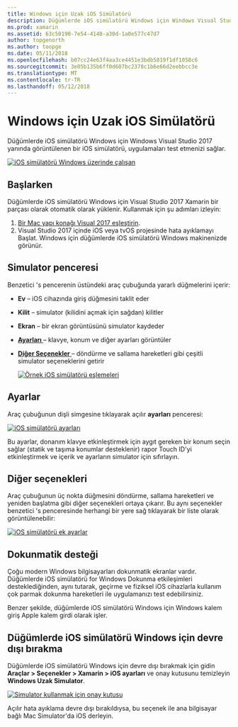 ```yaml
---
title: Windows için Uzak iOS Simülatörü
description: Düğümlerde iOS simülatörü Windows için Windows Visual Studio 2017 yanında görüntülenen bir iOS simülatörü, uygulamaları test etmenizi sağlar.
ms.prod: xamarin
ms.assetid: 63c50190-7e54-4140-a30d-1a0e577c47d7
author: topgenorth
ms.author: toopge
ms.date: 05/11/2018
ms.openlocfilehash: b07cc24e63f4aa3ce4451e3bdb5819f1df1058c6
ms.sourcegitcommit: 3e05b135b6ff0d607bc2378c1b6e66d2eebbcc3e
ms.translationtype: MT
ms.contentlocale: tr-TR
ms.lasthandoff: 05/12/2018
---
```

# <a name="remoted-ios-simulator-for-windows"></a>Windows için Uzak iOS Simülatörü

Düğümlerde iOS simülatörü Windows için Windows Visual Studio 2017 yanında görüntülenen bir iOS simülatörü, uygulamaları test etmenizi sağlar.

[![](ios-simulator-images/hero-sml.png "iOS simülatörü Windows üzerinde çalışan")](ios-simulator-images/hero.png#lightbox)

## <a name="getting-started"></a>Başlarken

Düğümlerde iOS simülatörü Windows için Visual Studio 2017 Xamarin bir parçası olarak otomatik olarak yüklenir. Kullanmak için şu adımları izleyin:

1. [Bir Mac yapı konağı Visual 2017 eşleştirin](~/ios/get-started/installation/windows/connecting-to-mac/index.md).
2. Visual Studio 2017 içinde iOS veya tvOS projesinde hata ayıklamayı Başlat. Windows için düğümlerde iOS simülatörü Windows makinenizde görünür.

## <a name="simulator-window"></a>Simulator penceresi

Benzetici 's pencerenin üstündeki araç çubuğunda yararlı düğmelerini içerir:

- **Ev** – iOS cihazında giriş düğmesini taklit eder
- **Kilit** – simulator (kilidini açmak için sağdan) kilitler
- **Ekran** – bir ekran görüntüsünü simulator kaydeder
- [**Ayarları** ](#settings) – klavye, konum ve diğer ayarları görüntüler
- [**Diğer Seçenekler** ](#other-options) – döndürme ve sallama hareketleri gibi çeşitli simulator seçeneklerini getirir

    [![](ios-simulator-images/maps-app-sml.png "Örnek iOS simülatörü eşlemeleri")](ios-simulator-images/maps-app.png#lightbox)

## <a name="settings"></a>Ayarlar

Araç çubuğunun dişli simgesine tıklayarak açılır **ayarları** penceresi:

[![](ios-simulator-images/settings-sml.png "iOS simülatörü ayarları")](ios-simulator-images/settings.png#lightbox)

Bu ayarlar, donanım klavye etkinleştirmek için aygıt gereken bir konum seçin sağlar (statik ve taşıma konumlar desteklenir) rapor Touch ID'yi etkinleştirmek ve içerik ve ayarların simulator için sıfırlayın.

## <a name="other-options"></a>Diğer seçenekleri

Araç çubuğunun üç nokta düğmesini döndürme, sallama hareketleri ve yeniden başlatma gibi diğer seçenekleri ortaya çıkarır. Bu aynı seçenekler benzetici 's penceresinde herhangi bir yere sağ tıklayarak bir liste olarak görüntülenebilir:

[![](ios-simulator-images/more-sml.png "iOS simülatörü ek ayarlar")](ios-simulator-images/more.png#lightbox)

## <a name="touchscreen-support"></a>Dokunmatik desteği

Çoğu modern Windows bilgisayarları dokunmatik ekranlar vardır. Düğümlerde iOS simülatörü for Windows Dokunma etkileşimleri desteklediğinden, aynı tutarak, geçirme ve fiziksel iOS cihazlarla kullanım çok parmak dokunma hareketleri ile uygulamanızı test edebilirsiniz.

Benzer şekilde, düğümlerde iOS simülatörü Windows için Windows kalem giriş Apple kalem girdi olarak işler.

## <a name="disabling-the-remoted-ios-simulator-for-windows"></a>Düğümlerde iOS simülatörü Windows için devre dışı bırakma

Düğümlerde iOS simülatörü Windows için devre dışı bırakmak için gidin **Araçlar > Seçenekler > Xamarin > iOS ayarları** ve onay kutusunu temizleyin **Windows Uzak Simulator**.

[![](ios-simulator-images/options-sml.png "Simulator kullanmak için onay kutusu")](ios-simulator-images/options.png#lightbox)

Açılır hata ayıklama devre dışı bırakıldıysa, bu seçenek ile ana bilgisayar bağlı Mac Simulator'da iOS derleyin.
